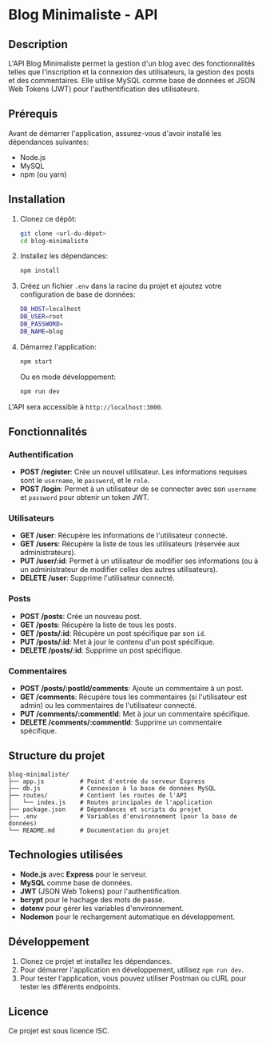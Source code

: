 
# Blog Minimaliste - API

## Description
L'API Blog Minimaliste permet la gestion d'un blog avec des fonctionnalités telles que l'inscription et la connexion des utilisateurs, la gestion des posts et des commentaires. Elle utilise MySQL comme base de données et JSON Web Tokens (JWT) pour l'authentification des utilisateurs.

## Prérequis
Avant de démarrer l'application, assurez-vous d'avoir installé les dépendances suivantes:

- Node.js
- MySQL
- npm (ou yarn)

## Installation

1. Clonez ce dépôt:
   ```bash
   git clone <url-du-dépot>
   cd blog-minimaliste
   ```

2. Installez les dépendances:
   ```bash
   npm install
   ```

3. Créez un fichier `.env` dans la racine du projet et ajoutez votre configuration de base de données:
   ```bash
   DB_HOST=localhost
   DB_USER=root
   DB_PASSWORD=
   DB_NAME=blog
   ```

4. Démarrez l'application:
   ```bash
   npm start
   ```

   Ou en mode développement:
   ```bash
   npm run dev
   ```

L'API sera accessible à `http://localhost:3000`.

## Fonctionnalités

### Authentification

- **POST /register**: Crée un nouvel utilisateur. Les informations requises sont le `username`, le `password`, et le `role`.
- **POST /login**: Permet à un utilisateur de se connecter avec son `username` et `password` pour obtenir un token JWT.

### Utilisateurs

- **GET /user**: Récupère les informations de l'utilisateur connecté.
- **GET /users**: Récupère la liste de tous les utilisateurs (réservée aux administrateurs).
- **PUT /user/:id**: Permet à un utilisateur de modifier ses informations (ou à un administrateur de modifier celles des autres utilisateurs).
- **DELETE /user**: Supprime l'utilisateur connecté.

### Posts

- **POST /posts**: Crée un nouveau post.
- **GET /posts**: Récupère la liste de tous les posts.
- **GET /posts/:id**: Récupère un post spécifique par son `id`.
- **PUT /posts/:id**: Met à jour le contenu d'un post spécifique.
- **DELETE /posts/:id**: Supprime un post spécifique.

### Commentaires

- **POST /posts/:postId/comments**: Ajoute un commentaire à un post.
- **GET /comments**: Récupère tous les commentaires (si l'utilisateur est admin) ou les commentaires de l'utilisateur connecté.
- **PUT /comments/:commentId**: Met à jour un commentaire spécifique.
- **DELETE /comments/:commentId**: Supprime un commentaire spécifique.

## Structure du projet

```
blog-minimaliste/
├── app.js          # Point d'entrée du serveur Express
├── db.js           # Connexion à la base de données MySQL
├── routes/         # Contient les routes de l'API
│   └── index.js    # Routes principales de l'application
├── package.json    # Dépendances et scripts du projet
├── .env            # Variables d'environnement (pour la base de données)
└── README.md       # Documentation du projet
```

## Technologies utilisées

- **Node.js** avec **Express** pour le serveur.
- **MySQL** comme base de données.
- **JWT** (JSON Web Tokens) pour l'authentification.
- **bcrypt** pour le hachage des mots de passe.
- **dotenv** pour gérer les variables d'environnement.
- **Nodemon** pour le rechargement automatique en développement.

## Développement

1. Clonez ce projet et installez les dépendances.
2. Pour démarrer l'application en développement, utilisez `npm run dev`.
3. Pour tester l'application, vous pouvez utiliser Postman ou cURL pour tester les différents endpoints.

## Licence

Ce projet est sous licence ISC.

